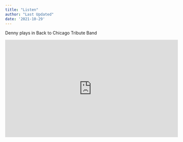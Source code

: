 ```yaml
---
title: "Listen"
author: "Last Updated"
date: '2021-10-29'
---
```


Denny plays in Back to Chicago Tribute Band

<iframe width="560" height="315" src="https://www.youtube.com/embed/WI_RXbd9DdI" title="YouTube video player" frameborder="0" allow="accelerometer; autoplay; clipboard-write; encrypted-media; gyroscope; picture-in-picture" allowfullscreen></iframe>